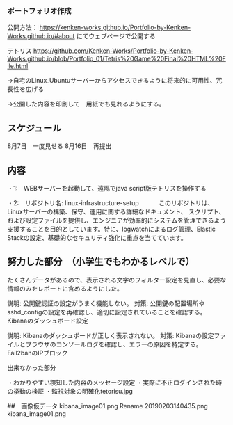 
### ポートフォリオ作成

公開方法：
https://kenken-works.github.io/Portfolio-by-Kenken-Works.github.io/#about
にてウェブページで公開する

テトリス
https://github.com/Kenken-Works/Portfolio-by-Kenken-Works.github.io/blob/Portfolio_01/Tetris%20Game%20Final%20HTML%20File.html

→自宅のLinux_Ubuntuサーバーからアクセスできるように将来的に可用性、冗長性を広げる

→公開した内容を印刷して　用紙でも見れるようにする。


## スケジュール



8月7日　一度見せる
8月16日　再提出

## 内容


・1:　WEBサーバーを起動して、遠隔でjava script版テトリスを操作する

・2:　リポジトリ名: linux-infrastructure-setup
　　　このリポジトリは、Linuxサーバーの構築、保守、運用に関する詳細なドキュメント、
スクリプト、および設定ファイルを提供し、エンジニアが効率的にシステムを管理できるよう支援することを目的としています。特に、logwatchによるログ管理、Elastic Stackの設定、基礎的なセキュリティ強化に重点を当てています。

## 努力した部分　（小学生でもわかるレベルで）

たくさんデータがあるので、表示される文字のフィルター設定を見直し、必要な情報のみをレポートに含めるようにした。

説明: 公開鍵認証の設定がうまく機能しない。
対策: 公開鍵の配置場所やsshd_configの設定を再確認し、適切に設定されていることを確認する。
Kibanaのダッシュボード設定

説明: Kibanaのダッシュボードが正しく表示されない。
対策: Kibanaの設定ファイルとブラウザのコンソールログを確認し、エラーの原因を特定する。
Fail2banのIPブロック



出来なかった部分

・わかりやすい検知した内容のメッセージ設定
・実際に不正ログインされた時の挙動の検証
・監視対象の明確化tetorisu.jpg


##　画像仮データ
kibana_image01.png
Rename 20190203140435.png 
kibana_image01.png
